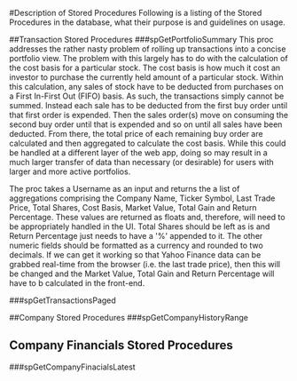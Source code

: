#Description of Stored Procedures
Following is a listing of the Stored Procedures in the database, what their purpose is and guidelines on usage.

##Transaction Stored Procedures
###spGetPortfolioSummary
This proc addresses the rather nasty problem of rolling up transactions into a concise portfolio view. The problem with this largely has to do with the calculation of the cost basis for a particular stock. The cost basis is how much it cost an investor to purchase the currently held amount of a particular stock. Within this calculation, any sales of stock have to be deducted from purchases on a First In-First Out (FIFO) basis. As such, the transactions simply cannot be summed. Instead each sale has to be deducted from the first buy order until that first order is expended. Then the sales order(s) move on consuming the second buy order until that is expended and so on until all sales have been deducted. From there, the total price of each remaining buy order are calculated and then aggregated to calculate the cost basis. While this could be handled at a different layer of the web app, doing so may result in a much larger transfer of data than necessary (or desirable) for users with larger and more active portfolios.

The proc takes a Username as an input and returns the a list of aggregations comprising the Company Name, Ticker Symbol, Last Trade Price, Total Shares, Cost Basis, Market Value, Total Gain and Return Percentage. These values are returned as floats and, therefore, will need to be appropriately handled in the UI. Total Shares should be left as is and Return Percentage just needs to have a '%' appended to it. The other numeric fields should be formatted as a currency and rounded to two decimals. If we can get it working so that Yahoo Finance data can be grabbed real-time from the browser (i.e. the last trade price), then this will be changed and the Market Value, Total Gain and Return Percentage will have to b calculated in the front-end.

###spGetTransactionsPaged

##Company Stored Procedures
###spGetCompanyHistoryRange

## Company Financials Stored Procedures
###spGetCompanyFinacialsLatest
